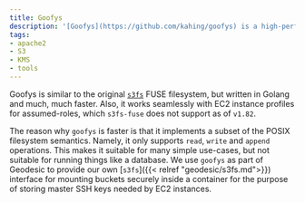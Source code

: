 ```yaml
---
title: Goofys
description: '[Goofys](https://github.com/kahing/goofys) is a high-performance POSIX-like FUSE filesystem for Amazon S3.'
tags:
- apache2
- S3
- KMS
- tools
---
```


Goofys is similar to the original [`s3fs`](https://github.com/s3fs-fuse/s3fs-fuse) FUSE filesystem, but written in Golang and much, much faster. Also, it works seamlessly with EC2 instance profiles for assumed-roles, which `s3fs-fuse` does not support as of `v1.82`.

The reason why `goofys` is faster is that it implements a subset of the POSIX filesystem semantics. Namely, it only supports `read`, `write` and `append` operations. This makes it suitable for many simple use-cases, but not suitable for running things like a database. We use `goofys` as part of Geodesic to provide our own [`s3fs`]({{< relref "geodesic/s3fs.md">}}) interface for mounting buckets securely inside a container for the purpose of storing master SSH keys needed by EC2 instances.
